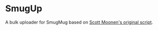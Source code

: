 SmugUp
======

A bulk uploader for SmugMug based on [Scott Moonen's original script](http://scottmoonen.com/2008/12/01/smugmug-uploader/).
